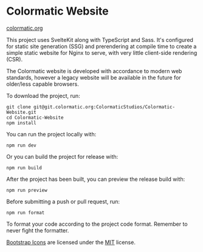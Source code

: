# Colormatic Website

[colormatic.org](https://colormatic.org)

This project uses SvelteKit along with TypeScript and Sass. It's configured for static site generation (SSG) and prerendering at compile time to create a simple static website for Nginx to serve, with very little client-side rendering (CSR).

The Colormatic website is developed with accordance to modern web standards, however a legacy website will be available in the future for older/less capable browsers.

To download the project, run:

```
git clone git@git.colormatic.org:ColormaticStudios/Colormatic-Website.git
cd Colormatic-Website
npm install
```

You can run the project locally with:

```
npm run dev
```

Or you can build the project for release with:

```
npm run build
```

After the project has been built, you can preview the release build with:

```
npm run preview
```

Before submitting a push or pull request, run:

```
npm run format
```

To format your code according to the project code format. Remember to never fight the formatter.

[Bootstrap Icons](https://icons.getbootstrap.com/) are licensed under the [MIT](https://opensource.org/license/MIT) license.
